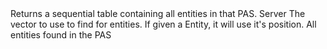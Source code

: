<function name="FindInPAS" parent="pas" type="libraryfunc">
	<description>
		Returns a sequential table containing all entities in that PAS.
	</description>
	<realm>Server</realm>
	<args>
		<arg name="position" type="Vector">The vector to use to find for entities. If given a Entity, it will use it's position.</arg>
	</args>
	<rets>
		<ret name="entities" type="table">All entities found in the PAS</ret>
	</rets>
</function>